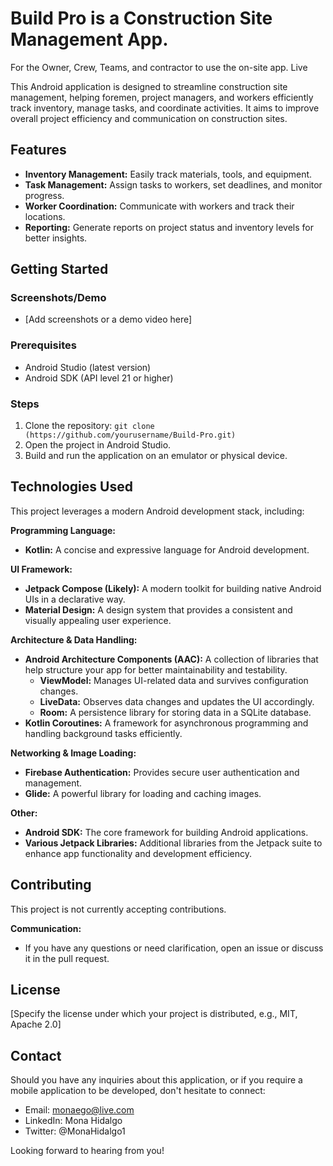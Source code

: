 # Build Pro is a Construction Site Management App. 

For the Owner, Crew, Teams, and contractor to use the on-site app. Live 

This Android application is designed to streamline construction site management, helping foremen, project managers, and workers efficiently track inventory, manage tasks, and coordinate activities. It aims to improve overall project efficiency and communication on construction sites.

## Features

* **Inventory Management:** Easily track materials, tools, and equipment.
* **Task Management:** Assign tasks to workers, set deadlines, and monitor progress.
* **Worker Coordination:** Communicate with workers and track their locations.
* **Reporting:** Generate reports on project status and inventory levels for better insights.

## Getting Started

### Screenshots/Demo

* [Add screenshots or a demo video here]

### Prerequisites

* Android Studio (latest version)
* Android SDK (API level 21 or higher)

### Steps

1. Clone the repository: `git clone (https://github.com/yourusername/Build-Pro.git)`
2. Open the project in Android Studio.
3. Build and run the application on an emulator or physical device.

## Technologies Used

This project leverages a modern Android development stack, including:

**Programming Language:**

* **Kotlin:** A concise and expressive language for Android development.

**UI Framework:**

* **Jetpack Compose (Likely):** A modern toolkit for building native Android UIs in a declarative way.
* **Material Design:** A design system that provides a consistent and visually appealing user experience.

**Architecture & Data Handling:**

* **Android Architecture Components (AAC):** A collection of libraries that help structure your app for better maintainability and testability.
    * **ViewModel:** Manages UI-related data and survives configuration changes.
    * **LiveData:** Observes data changes and updates the UI accordingly.
    * **Room:** A persistence library for storing data in a SQLite database.
* **Kotlin Coroutines:** A framework for asynchronous programming and handling background tasks efficiently.

**Networking & Image Loading:**

* **Firebase Authentication:** Provides secure user authentication and management.
* **Glide:** A powerful library for loading and caching images.

**Other:**

* **Android SDK:** The core framework for building Android applications.
* **Various Jetpack Libraries:** Additional libraries from the Jetpack suite to enhance app functionality and development efficiency.


## Contributing

This project is not currently accepting contributions.

**Communication:**

   - If you have any questions or need clarification, open an issue or discuss it in the pull request.
## License

[Specify the license under which your project is distributed, e.g., MIT, Apache 2.0]

## Contact

Should you have any inquiries about this application, or if you require a mobile application to be developed, don't hesitate to connect:

- Email: monaego@live.com
- LinkedIn: Mona Hidalgo
- Twitter: @MonaHidalgo1


Looking forward to hearing from you!

       

